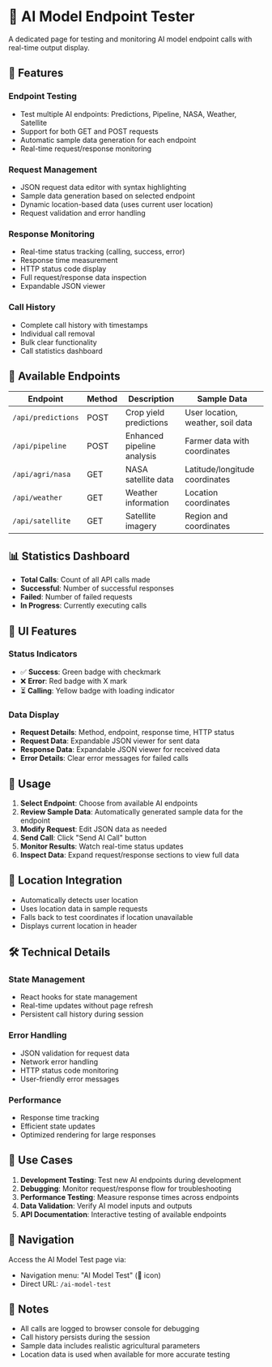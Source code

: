 # 🤖 AI Model Endpoint Tester

A dedicated page for testing and monitoring AI model endpoint calls with real-time output display.

## 🎯 Features

### **Endpoint Testing**
- Test multiple AI endpoints: Predictions, Pipeline, NASA, Weather, Satellite
- Support for both GET and POST requests
- Automatic sample data generation for each endpoint
- Real-time request/response monitoring

### **Request Management**
- JSON request data editor with syntax highlighting
- Sample data generation based on selected endpoint
- Dynamic location-based data (uses current user location)
- Request validation and error handling

### **Response Monitoring**
- Real-time status tracking (calling, success, error)
- Response time measurement
- HTTP status code display
- Full request/response data inspection
- Expandable JSON viewer

### **Call History**
- Complete call history with timestamps
- Individual call removal
- Bulk clear functionality
- Call statistics dashboard

## 🚀 Available Endpoints

| Endpoint | Method | Description | Sample Data |
|----------|--------|-------------|-------------|
| `/api/predictions` | POST | Crop yield predictions | User location, weather, soil data |
| `/api/pipeline` | POST | Enhanced pipeline analysis | Farmer data with coordinates |
| `/api/agri/nasa` | GET | NASA satellite data | Latitude/longitude coordinates |
| `/api/weather` | GET | Weather information | Location coordinates |
| `/api/satellite` | GET | Satellite imagery | Region and coordinates |

## 📊 Statistics Dashboard

- **Total Calls**: Count of all API calls made
- **Successful**: Number of successful responses
- **Failed**: Number of failed requests
- **In Progress**: Currently executing calls

## 🎨 UI Features

### **Status Indicators**
- ✅ **Success**: Green badge with checkmark
- ❌ **Error**: Red badge with X mark
- ⏳ **Calling**: Yellow badge with loading indicator

### **Data Display**
- **Request Details**: Method, endpoint, response time, HTTP status
- **Request Data**: Expandable JSON viewer for sent data
- **Response Data**: Expandable JSON viewer for received data
- **Error Details**: Clear error messages for failed calls

## 🔧 Usage

1. **Select Endpoint**: Choose from available AI endpoints
2. **Review Sample Data**: Automatically generated sample data for the endpoint
3. **Modify Request**: Edit JSON data as needed
4. **Send Call**: Click "Send AI Call" button
5. **Monitor Results**: Watch real-time status updates
6. **Inspect Data**: Expand request/response sections to view full data

## 📍 Location Integration

- Automatically detects user location
- Uses location data in sample requests
- Falls back to test coordinates if location unavailable
- Displays current location in header

## 🛠️ Technical Details

### **State Management**
- React hooks for state management
- Real-time updates without page refresh
- Persistent call history during session

### **Error Handling**
- JSON validation for request data
- Network error handling
- HTTP status code monitoring
- User-friendly error messages

### **Performance**
- Response time tracking
- Efficient state updates
- Optimized rendering for large responses

## 🎯 Use Cases

1. **Development Testing**: Test new AI endpoints during development
2. **Debugging**: Monitor request/response flow for troubleshooting
3. **Performance Testing**: Measure response times across endpoints
4. **Data Validation**: Verify AI model inputs and outputs
5. **API Documentation**: Interactive testing of available endpoints

## 🔗 Navigation

Access the AI Model Test page via:
- Navigation menu: "AI Model Test" (🧪 icon)
- Direct URL: `/ai-model-test`

## 📝 Notes

- All calls are logged to browser console for debugging
- Call history persists during the session
- Sample data includes realistic agricultural parameters
- Location data is used when available for more accurate testing
